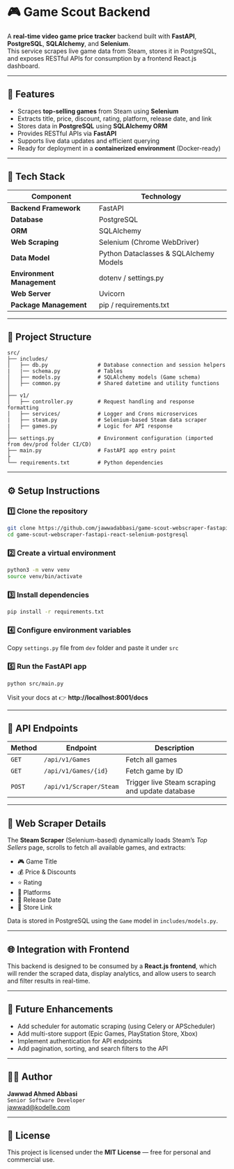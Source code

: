 # 🎮 Game Scout Backend

A **real-time video game price tracker** backend built with **FastAPI**, **PostgreSQL**, **SQLAlchemy**, and **Selenium**.  
This service scrapes live game data from Steam, stores it in PostgreSQL, and exposes RESTful APIs for consumption by a frontend React.js dashboard.

---

## 🚀 Features

- Scrapes **top-selling games** from Steam using **Selenium**
- Extracts title, price, discount, rating, platform, release date, and link
- Stores data in **PostgreSQL** using **SQLAlchemy ORM**
- Provides RESTful APIs via **FastAPI**
- Supports live data updates and efficient querying
- Ready for deployment in a **containerized environment** (Docker-ready)

---

## 🧠 Tech Stack

| Component | Technology |
|------------|-------------|
| **Backend Framework** | FastAPI |
| **Database** | PostgreSQL |
| **ORM** | SQLAlchemy |
| **Web Scraping** | Selenium (Chrome WebDriver) |
| **Data Model** | Python Dataclasses & SQLAlchemy Models |
| **Environment Management** | dotenv / settings.py |
| **Web Server** | Uvicorn |
| **Package Management** | pip / requirements.txt |

---

## 📁 Project Structure

```
src/
├── includes/
│   ├── db.py                # Database connection and session helpers
|   |── schema.py            # Tables
│   ├── models.py            # SQLAlchemy models (Game schema)
│   ├── common.py            # Shared datetime and utility functions
│
├── v1/
│   ├── controller.py        # Request handling and response formatting
│   ├── services/            # Logger and Crons microservices
|   ├── steam.py             # Selenium-based Steam data scraper
|   ├── games.py             # Logic for API response
│
├── settings.py              # Environment configuration (imported from dev/prod folder CI/CD)
├── main.py                  # FastAPI app entry point
├
└── requirements.txt         # Python dependencies
```

---

## ⚙️ Setup Instructions

### 1️⃣ Clone the repository
```bash
git clone https://github.com/jawwadabbasi/game-scout-webscraper-fastapi-react-selenium-postgresql.git
cd game-scout-webscraper-fastapi-react-selenium-postgresql
```

### 2️⃣ Create a virtual environment
```bash
python3 -m venv venv
source venv/bin/activate
```

### 3️⃣ Install dependencies
```bash
pip install -r requirements.txt
```

### 4️⃣ Configure environment variables
Copy `settings.py` file from `dev` folder and paste it under `src`


### 5️⃣ Run the FastAPI app
```bash
python src/main.py
```

Visit your docs at 👉 **http://localhost:8001/docs**

---

## 🧩 API Endpoints

| Method | Endpoint | Description |
|--------|-----------|-------------|
| `GET` | `/api/v1/Games` | Fetch all games |
| `GET` | `/api/v1/Games/{id}` | Fetch game by ID |
| `POST` | `/api/v1/Scraper/Steam` | Trigger live Steam scraping and update database |

---

## 🧰 Web Scraper Details

The **Steam Scraper** (Selenium-based) dynamically loads Steam’s *Top Sellers* page, scrolls to fetch all available games, and extracts:

- 🎮 Game Title  
- 💰 Price & Discounts  
- ⭐ Rating  
- 🧩 Platforms  
- 📅 Release Date  
- 🔗 Store Link  

Data is stored in PostgreSQL using the `Game` model in `includes/models.py`.

---

## 🌐 Integration with Frontend

This backend is designed to be consumed by a **React.js frontend**, which will render the scraped data, display analytics, and allow users to search and filter results in real-time.

---

## 🧪 Future Enhancements

- Add scheduler for automatic scraping (using Celery or APScheduler)  
- Add multi-store support (Epic Games, PlayStation Store, Xbox)  
- Implement authentication for API endpoints  
- Add pagination, sorting, and search filters to the API  

---

## 🧑‍💻 Author

**Jawwad Ahmed Abbasi**  
`Senior Software Developer`  
jawwad@kodelle.com

---

## 🏁 License

This project is licensed under the **MIT License** — free for personal and commercial use.